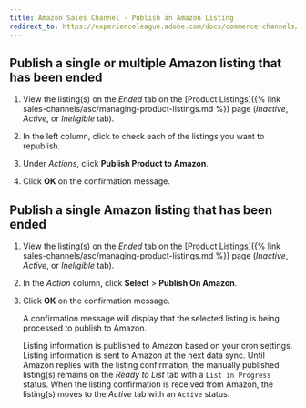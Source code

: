 ```yaml
---
title: Amazon Sales Channel - Publish an Amazon Listing
redirect_to: https://experienceleague.adobe.com/docs/commerce-channels/amazon/admin-listings/actions/publish-listings-manually.html
---
```


## Publish a single or multiple Amazon listing that has been ended

1. View the listing(s) on the _Ended_ tab on the [Product Listings]({% link sales-channels/asc/managing-product-listings.md %}) page (_Inactive_, _Active_, or _Ineligible_ tab).

1. In the left column, click to check each of the listings you want to republish.

1. Under _Actions_, click **Publish Product to Amazon**.

1. Click **OK** on the confirmation message.

## Publish a single Amazon listing that has been ended

1. View the listing(s) on the _Ended_ tab on the [Product Listings]({% link sales-channels/asc/managing-product-listings.md %}) page (_Inactive_, _Active_, or _Ineligible_ tab).

1. In the _Action_ column, click **Select** > **Publish On Amazon**.

1. Click **OK** on the confirmation message.

    A confirmation message will display that the selected listing is being processed to publish to Amazon.

    Listing information is published to Amazon based on your cron settings. Listing information is sent to Amazon at the next data sync. Until Amazon replies with the listing confirmation, the manually published listing(s) remains on the _Ready to List_ tab with a `List in Progress` status. When the listing confirmation is received from Amazon, the listing(s) moves to the _Active_ tab with an `Active` status.
